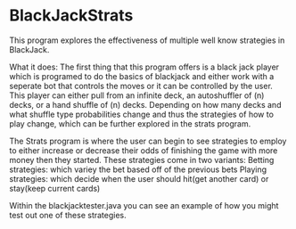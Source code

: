 # BlackJackStrats
This program explores the effectiveness of multiple well know strategies in BlackJack.

What it does:
 The first thing that this program offers is a black jack player which is programed to do the basics of blackjack and either
work with a seperate bot that controls the moves or it can be controlled by the user.
This player can either pull from an infinite deck, an autoshuffler of (n) decks, or a hand shuffle of (n) decks. 
Depending on how many decks and what shuffle type probabilities change and thus the strategies of how to play change,
which can be further explored in the strats program.

The Strats program is where the user can begin to see strategies to employ to either increase or decrease their odds of
finishing the game with more money then they started. These strategies come in two variants:
Betting strategies: which variey the bet based off of the previous bets
Playing strategies: which decide when the user should hit(get another card) or stay(keep current cards)

Within the blackjacktester.java you can see an example of how you might test out one of these strategies.
